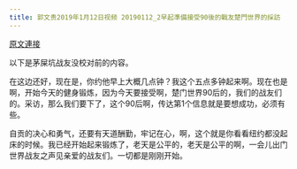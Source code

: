 ```yaml
---
title: 郭文贵2019年1月12日视频 20190112_2早起準備接受90後的戰友楚門世界的採訪
---
```


[原文連接](https://gnews.org/ThreadView/53478507)

以下是茅屎坑战友没校对前的内容。

  在这边还好，现在是，你约他早上大概几点钟？我这个五点多钟起来啊。现在也是啊，开始今天的健身锻炼，因为今天要接受啊，楚门世界90后的，我们的战友们的。采访，那么我们要下了，这个90后啊，传达第1个信息就是要想成功，必须有些。

  自贡的决心和勇气，还要有天道酬勤，牢记在心，啊，这个就是你看看纽约都没起床的时候。我已经开始起来锻炼了，老天是公平的，老天是公平的啊，一会儿出门世界战友之声见亲爱的战友们。一切都是刚刚开始。
